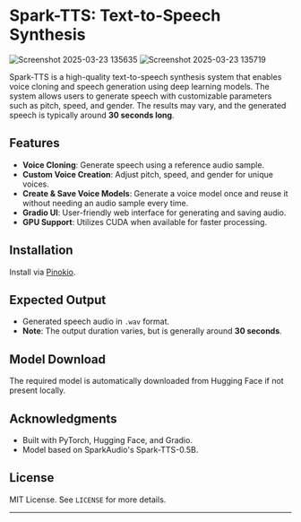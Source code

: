 # Spark-TTS: Text-to-Speech Synthesis  
![Screenshot 2025-03-23 135635](https://github.com/user-attachments/assets/f996a3af-283c-4a53-9b19-7ab45256c944)
![Screenshot 2025-03-23 135719](https://github.com/user-attachments/assets/3cadfb81-1c37-4fbd-900b-a3840a0857e6)


Spark-TTS is a high-quality text-to-speech synthesis system that enables voice cloning and speech generation using deep learning models. The system allows users to generate speech with customizable parameters such as pitch, speed, and gender. The results may vary, and the generated speech is typically around **30 seconds long**.  

## Features  
- **Voice Cloning**: Generate speech using a reference audio sample.  
- **Custom Voice Creation**: Adjust pitch, speed, and gender for unique voices.  
- **Create & Save Voice Models**: Generate a voice model once and reuse it without needing an audio sample every time.  
- **Gradio UI**: User-friendly web interface for generating and saving audio.  
- **GPU Support**: Utilizes CUDA when available for faster processing.  

## Installation  
Install via [Pinokio](https://pinokio.computer).  

## Expected Output  
- Generated speech audio in `.wav` format.  
- **Note**: The output duration varies, but is generally around **30 seconds**.  

## Model Download  
The required model is automatically downloaded from Hugging Face if not present locally.  

## Acknowledgments  
- Built with PyTorch, Hugging Face, and Gradio.  
- Model based on SparkAudio's Spark-TTS-0.5B.  

## License  
MIT License. See `LICENSE` for more details.  

---


